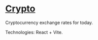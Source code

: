 # [Crypto](https://crypto-eta-sable.vercel.app/)

Cryptocurrency exchange rates for today.

Technologies: React + Vite.
